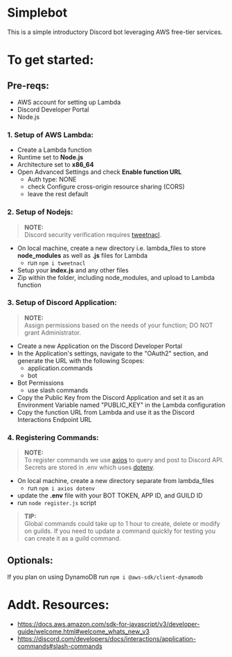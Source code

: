 # Simplebot
This is a simple introductory Discord bot leveraging AWS free-tier services.

# To get started:
## Pre-reqs:
- AWS account for setting up Lambda  
-  Discord Developer Portal  
-  Node.js

### 1. Setup of AWS Lambda:
- Create a Lambda function
- Runtime set to **Node.js**
- Architecture set to **x86_64**
- Open Advanced Settings and check **Enable function URL**
  - Auth type: NONE
  - check Configure cross-origin resource sharing (CORS)
  - leave the rest default

### 2. Setup of Nodejs:
> **NOTE:**<br>
> Discord security verification requires [tweetnacl](https://discord.com/developers/docs/interactions/receiving-and-responding#security-and-authorization).
- On local machine, create a new directory i.e. lambda_files to store **node_modules** as well as **.js** files for Lambda
  - run `npm i tweetnacl`
- Setup your **index.js** and any other files
- Zip within the folder, including node_modules, and upload to Lambda function

### 3. Setup of Discord Application:
> **NOTE:**<br>
> Assign permissions based on the needs of your function; DO NOT grant Administrator.
- Create a new Application on the Discord Developer Portal
- In the Application's settings, navigate to the "OAuth2" section, and generate the URL with the following Scopes:
  - application.commands
  - bot
- Bot Permissions
    - use slash commands
- Copy the Public Key from the Discord Application and set it as an Environment Variable named "PUBLIC_KEY" in the Lambda configuration
- Copy the function URL from Lambda and use it as the Discord Interactions Endpoint URL

### 4. Registering Commands:
> **NOTE:**<br>
> To register commands we use [axios](https://axios-http.com/docs/intro) to query and post to Discord API.<br>
> Secrets are stored in .env which uses [dotenv](https://www.npmjs.com/package/dotenv).<br>
- On local machine, create a new directory separate from lambda_files
  - run `npm i axios dotenv`
- update the **.env** file with your BOT TOKEN, APP ID, and GUILD ID
- run `node register.js` script
> **TIP:**<br>
> Global commands could take up to 1 hour to create, delete or modify on guilds. If you need to update a command quickly for testing you can create it as a guild command.

## Optionals:
If you plan on using DynamoDB run `npm i @aws-sdk/client-dynamodb`

# Addt. Resources:
- https://docs.aws.amazon.com/sdk-for-javascript/v3/developer-guide/welcome.html#welcome_whats_new_v3
- https://discord.com/developers/docs/interactions/application-commands#slash-commands